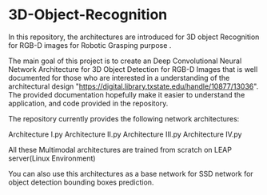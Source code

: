# 3D-Object-Recognition

In this repository, the architectures are introduced for 3D object Recognition for RGB-D images for Robotic Grasping purpose .

The main goal of this project is to create an Deep Convolutional Neural Network Architecture for 3D Object Detection for RGB-D Images that is well documented for those who are interested in a understanding of the architectural design "https://digital.library.txstate.edu/handle/10877/13036". The provided documentation hopefully make it easier to understand the application, and code provided in the repository.

The repository currently provides the following network architectures:

Architecture I.py
Architecture II.py
Architecture III.py 
Architecture IV.py

All these Multimodal architectures are trained from scratch on LEAP server(Linux Environment)

You can also use this architectures as a base network for SSD network for object detection bounding boxes prediction.

